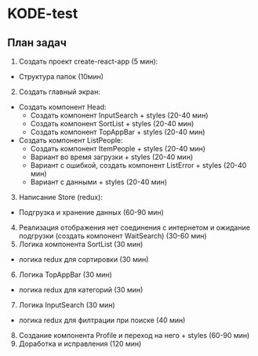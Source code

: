 # KODE-test

## План задач

1. Создать проект create-react-app (5 мин):
- Структура папок (10мин)
2. Создать главный экран: 
- Создать компонент Head:
  - Создать компонент InputSearch + styles (20-40 мин)
  - Создать компонент SortList + styles (20-40 мин)
  - Создать компонент TopAppBar + styles (20-40 мин)
- Создать компонент ListPeople:
  - Создать компонент ItemPeople + styles (20-40 мин)
  - Вариант во время загрузки + styles  (20-40 мин)
  - Вариант с ошибкой, создать компонент ListError + styles  (20-40 мин)
  - Вариант с данными + styles  (20-40 мин)
3. Написание Store (redux):
- Подгрузка и хранение данных (60-90 мин)
4. Реализация отображения нет соединения с интернетом и ожидание подгрузки (создать компонент WaitSearch) (30-60 мин)
5. Логика компонента SortList (30 мин)
  - логика redux для сортировки (30 мин)
6. Логика TopAppBar (30 мин)
  - логика redux для категорий (30 мин)
7. Логика InputSearch (30 мин)
  - логика redux для филтрации при поиске (40 мин)
8. Создание компонента Profile и переход на него + styles (60-90 мин)
9. Доработка и исправления (120 мин)
